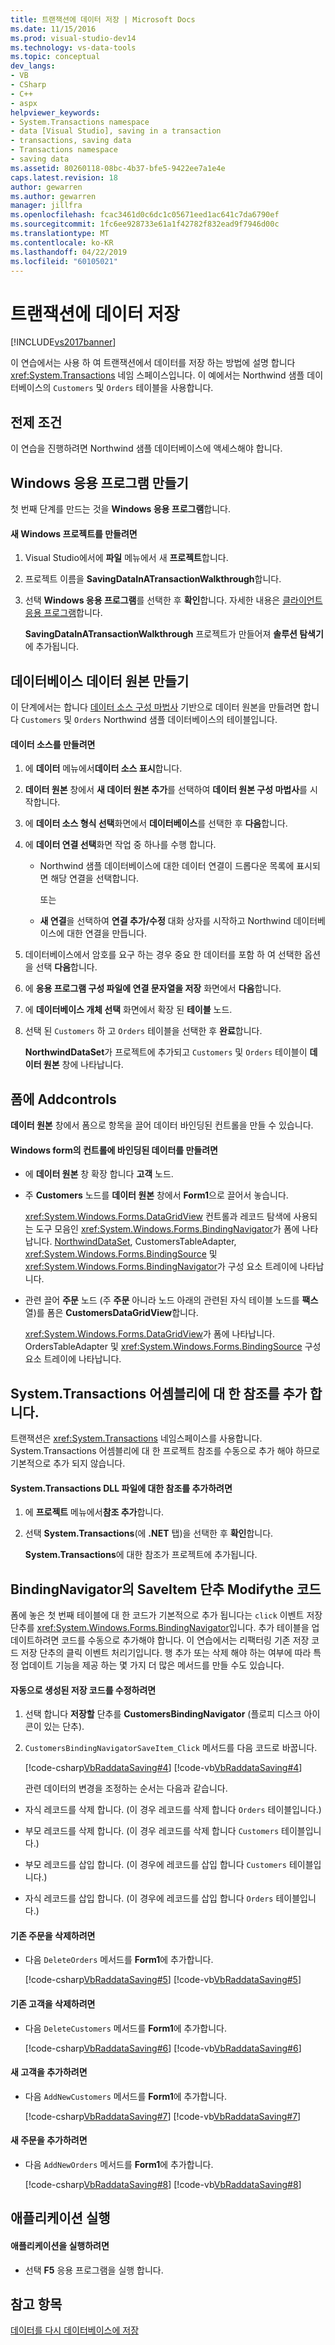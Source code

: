 ```yaml
---
title: 트랜잭션에 데이터 저장 | Microsoft Docs
ms.date: 11/15/2016
ms.prod: visual-studio-dev14
ms.technology: vs-data-tools
ms.topic: conceptual
dev_langs:
- VB
- CSharp
- C++
- aspx
helpviewer_keywords:
- System.Transactions namespace
- data [Visual Studio], saving in a transaction
- transactions, saving data
- Transactions namespace
- saving data
ms.assetid: 80260118-08bc-4b37-bfe5-9422ee7a1e4e
caps.latest.revision: 18
author: gewarren
ms.author: gewarren
manager: jillfra
ms.openlocfilehash: fcac3461d0c6dc1c05671eed1ac641c7da6790ef
ms.sourcegitcommit: 1fc6ee928733e61a1f42782f832ead9f7946d00c
ms.translationtype: MT
ms.contentlocale: ko-KR
ms.lasthandoff: 04/22/2019
ms.locfileid: "60105021"
---
```

# <a name="save-data-in-a-transaction"></a>트랜잭션에 데이터 저장
[!INCLUDE[vs2017banner](../includes/vs2017banner.md)]

이 연습에서는 사용 하 여 트랜잭션에서 데이터를 저장 하는 방법에 설명 합니다 <xref:System.Transactions> 네임 스페이스입니다. 이 예에서는 Northwind 샘플 데이터베이스의 `Customers` 및 `Orders` 테이블을 사용합니다.  
  
## <a name="prerequisites"></a>전제 조건  
 이 연습을 진행하려면 Northwind 샘플 데이터베이스에 액세스해야 합니다.
  
## <a name="create-a-windows-application"></a>Windows 응용 프로그램 만들기  
 첫 번째 단계를 만드는 것을 **Windows 응용 프로그램**합니다.  
  
#### <a name="to-create-the-new-windows-project"></a>새 Windows 프로젝트를 만들려면  
  
1. Visual Studio에서에 **파일** 메뉴에서 새 **프로젝트**합니다.  
  
2. 프로젝트 이름을 **SavingDataInATransactionWalkthrough**합니다.  
  
3. 선택 **Windows 응용 프로그램**를 선택한 후 **확인**합니다. 자세한 내용은 [클라이언트 응용 프로그램](http://msdn.microsoft.com/library/2dfb50b7-5af2-4e12-9bbb-c5ade0e39a68)합니다.  
  
     **SavingDataInATransactionWalkthrough** 프로젝트가 만들어져 **솔루션 탐색기**에 추가됩니다.  
  
## <a name="create-a-database-data-source"></a>데이터베이스 데이터 원본 만들기  
 이 단계에서는 합니다 [데이터 소스 구성 마법사](http://msdn.microsoft.com/library/c4df7de5-5da0-4064-940c-761dd6d9e28f) 기반으로 데이터 원본을 만들려면 합니다 `Customers` 및 `Orders` Northwind 샘플 데이터베이스의 테이블입니다.  
  
#### <a name="to-create-the-data-source"></a>데이터 소스를 만들려면  
  
1. 에 **데이터** 메뉴에서**데이터 소스 표시**합니다.  
  
2. **데이터 원본** 창에서 **새 데이터 원본 추가**를 선택하여 **데이터 원본 구성 마법사**를 시작합니다.  
  
3. 에 **데이터 소스 형식 선택**화면에서 **데이터베이스**를 선택한 후 **다음**합니다.  
  
4. 에 **데이터 연결 선택**화면 작업 중 하나를 수행 합니다.  
  
    - Northwind 샘플 데이터베이스에 대한 데이터 연결이 드롭다운 목록에 표시되면 해당 연결을 선택합니다.  
  
         또는  
  
    - **새 연결**을 선택하여 **연결 추가/수정** 대화 상자를 시작하고 Northwind 데이터베이스에 대한 연결을 만듭니다.  
  
5. 데이터베이스에서 암호를 요구 하는 경우 중요 한 데이터를 포함 하 여 선택한 옵션을 선택 **다음**합니다.  
  
6. 에 **응용 프로그램 구성 파일에 연결 문자열을 저장** 화면에서 **다음**합니다.  
  
7. 에 **데이터베이스 개체 선택** 화면에서 확장 된 **테이블** 노드.  
  
8. 선택 된 `Customers` 하 고 `Orders` 테이블을 선택한 후 **완료**합니다.  
  
     **NorthwindDataSet**가 프로젝트에 추가되고 `Customers` 및 `Orders` 테이블이 **데이터 원본** 창에 나타납니다.  
  
## <a name="addcontrols-to-the-form"></a>폼에 Addcontrols  
 **데이터 원본** 창에서 폼으로 항목을 끌어 데이터 바인딩된 컨트롤을 만들 수 있습니다.  
  
#### <a name="to-create-data-bound-controls-on-the-windows-form"></a>Windows form의 컨트롤에 바인딩된 데이터를 만들려면  
  
- 에 **데이터 원본** 창 확장 합니다 **고객** 노드.  
  
- 주 **Customers** 노드를 **데이터 원본** 창에서 **Form1**으로 끌어서 놓습니다.  
  
     <xref:System.Windows.Forms.DataGridView> 컨트롤과 레코드 탐색에 사용되는 도구 모음인 <xref:System.Windows.Forms.BindingNavigator>가 폼에 나타납니다. [NorthwindDataSet](../data-tools/dataset-tools-in-visual-studio.md), CustomersTableAdapter, <xref:System.Windows.Forms.BindingSource> 및 <xref:System.Windows.Forms.BindingNavigator>가 구성 요소 트레이에 나타납니다.  
  
- 관련 끌어 **주문** 노드 (주 **주문** 아니라 노드 아래의 관련된 자식 테이블 노드를 **팩스** 열)를 폼은  **CustomersDataGridView**합니다.  
  
     <xref:System.Windows.Forms.DataGridView>가 폼에 나타납니다. OrdersTableAdapter 및 <xref:System.Windows.Forms.BindingSource> 구성 요소 트레이에 나타납니다.  
  
## <a name="add-a-reference-to-the-systemtransactions-assembly"></a>System.Transactions 어셈블리에 대 한 참조를 추가 합니다.  
 트랜잭션은 <xref:System.Transactions> 네임스페이스를 사용합니다. System.Transactions 어셈블리에 대 한 프로젝트 참조를 수동으로 추가 해야 하므로 기본적으로 추가 되지 않습니다.  
  
#### <a name="to-add-a-reference-to-the-systemtransactions-dll-file"></a>System.Transactions DLL 파일에 대한 참조를 추가하려면  
  
1. 에 **프로젝트** 메뉴에서**참조 추가**합니다.  
  
2. 선택 **System.Transactions**(에 **.NET** 탭)을 선택한 후 **확인**합니다.  
  
     **System.Transactions**에 대한 참조가 프로젝트에 추가됩니다.  
  
## <a name="modifythe-code-in-the-bindingnavigators-saveitem-button"></a>BindingNavigator의 SaveItem 단추 Modifythe 코드  
 폼에 놓은 첫 번째 테이블에 대 한 코드가 기본적으로 추가 됩니다는 `click` 이벤트 저장 단추를 <xref:System.Windows.Forms.BindingNavigator>입니다. 추가 테이블을 업데이트하려면 코드를 수동으로 추가해야 합니다. 이 연습에서는 리팩터링 기존 저장 코드 저장 단추의 클릭 이벤트 처리기입니다. 행 추가 또는 삭제 해야 하는 여부에 따라 특정 업데이트 기능을 제공 하는 몇 가지 더 많은 메서드를 만들 수도 있습니다.  
  
#### <a name="to-modify-the-auto-generated-save-code"></a>자동으로 생성된 저장 코드를 수정하려면  
  
1. 선택 합니다 **저장할** 단추를 **CustomersBindingNavigator** (플로피 디스크 아이콘이 있는 단추).  
  
2. `CustomersBindingNavigatorSaveItem_Click` 메서드를 다음 코드로 바꿉니다.  
  
    [!code-csharp[VbRaddataSaving#4](../snippets/csharp/VS_Snippets_VBCSharp/VbRaddataSaving/CS/Form2.cs#4)]
    [!code-vb[VbRaddataSaving#4](../snippets/visualbasic/VS_Snippets_VBCSharp/VbRaddataSaving/VB/Form2.vb#4)]  
  
   관련 데이터의 변경을 조정하는 순서는 다음과 같습니다.  
  
- 자식 레코드를 삭제 합니다. (이 경우 레코드를 삭제 합니다 `Orders` 테이블입니다.)  
  
- 부모 레코드를 삭제 합니다. (이 경우 레코드를 삭제 합니다 `Customers` 테이블입니다.)  
  
- 부모 레코드를 삽입 합니다. (이 경우에 레코드를 삽입 합니다 `Customers` 테이블입니다.)  
  
- 자식 레코드를 삽입 합니다. (이 경우에 레코드를 삽입 합니다 `Orders` 테이블입니다.)  
  
#### <a name="to-delete-existing-orders"></a>기존 주문을 삭제하려면  
  
- 다음 `DeleteOrders` 메서드를 **Form1**에 추가합니다.  
  
     [!code-csharp[VbRaddataSaving#5](../snippets/csharp/VS_Snippets_VBCSharp/VbRaddataSaving/CS/Form2.cs#5)]
     [!code-vb[VbRaddataSaving#5](../snippets/visualbasic/VS_Snippets_VBCSharp/VbRaddataSaving/VB/Form2.vb#5)]  
  
#### <a name="to-delete-existing-customers"></a>기존 고객을 삭제하려면  
  
- 다음 `DeleteCustomers` 메서드를 **Form1**에 추가합니다.  
  
     [!code-csharp[VbRaddataSaving#6](../snippets/csharp/VS_Snippets_VBCSharp/VbRaddataSaving/CS/Form2.cs#6)]
     [!code-vb[VbRaddataSaving#6](../snippets/visualbasic/VS_Snippets_VBCSharp/VbRaddataSaving/VB/Form2.vb#6)]  
  
#### <a name="to-add-new-customers"></a>새 고객을 추가하려면  
  
- 다음 `AddNewCustomers` 메서드를 **Form1**에 추가합니다.  
  
     [!code-csharp[VbRaddataSaving#7](../snippets/csharp/VS_Snippets_VBCSharp/VbRaddataSaving/CS/Form2.cs#7)]
     [!code-vb[VbRaddataSaving#7](../snippets/visualbasic/VS_Snippets_VBCSharp/VbRaddataSaving/VB/Form2.vb#7)]  
  
#### <a name="to-add-new-orders"></a>새 주문을 추가하려면  
  
- 다음 `AddNewOrders` 메서드를 **Form1**에 추가합니다.  
  
     [!code-csharp[VbRaddataSaving#8](../snippets/csharp/VS_Snippets_VBCSharp/VbRaddataSaving/CS/Form2.cs#8)]
     [!code-vb[VbRaddataSaving#8](../snippets/visualbasic/VS_Snippets_VBCSharp/VbRaddataSaving/VB/Form2.vb#8)]  
  
## <a name="run-the-application"></a>애플리케이션 실행  
  
#### <a name="to-run-the-application"></a>애플리케이션을 실행하려면  
  
- 선택 **F5** 응용 프로그램을 실행 합니다.  
  
## <a name="see-also"></a>참고 항목  
 [데이터를 다시 데이터베이스에 저장](../data-tools/save-data-back-to-the-database.md)
